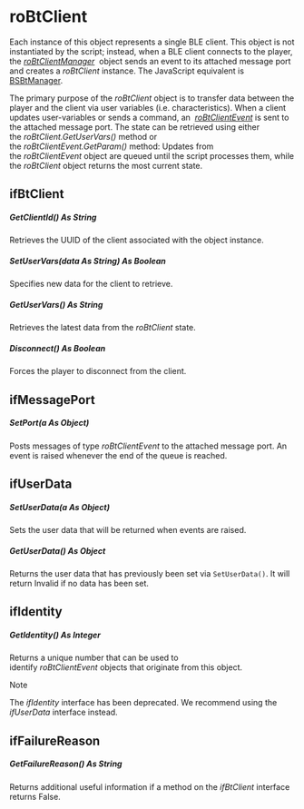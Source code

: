 # roBtClient

Each instance of this object represents a single BLE client. This object is not instantiated by the script; instead, when a BLE client connects to the player, the [*roBtClientManager*](../inputoutput-objects/robtclientmanager.md)  object sends an event to its attached message port and creates a *roBtClient* instance. The JavaScript equivalent is [BSBtManager](../../../../developers/player-apis/brightscript-javascript-objects/bsbtmanager.md).

The primary purpose of the *roBtClient* object is to transfer data between the player and the client via user variables (i.e. characteristics). When a client updates user-variables or sends a command, an  [*roBtClientEvent*](../inputoutput-objects/robtclientevent.md) is sent to the attached message port. The state can be retrieved using either the *roBtClient.GetUserVars()* method or the *roBtClientEvent.GetParam()* method: Updates from the *roBtClientEvent* object are queued until the script processes them, while the *roBtClient* object returns the most current state.

## ifBtClient

##### GetClientId() As String

Retrieves the UUID of the client associated with the object instance.

##### SetUserVars(data As String) As Boolean

Specifies new data for the client to retrieve.

##### GetUserVars() As String

Retrieves the latest data from the *roBtClient* state.

##### Disconnect() As Boolean

Forces the player to disconnect from the client.

## ifMessagePort

##### SetPort(a As Object)

Posts messages of type *roBtClientEvent* to the attached message port. An event is raised whenever the end of the queue is reached.

## ifUserData

##### SetUserData(a As Object)

Sets the user data that will be returned when events are raised.

##### GetUserData() As Object

Returns the user data that has previously been set via `SetUserData()`. It will return Invalid if no data has been set.

## ifIdentity

##### GetIdentity() As Integer

Returns a unique number that can be used to identify *roBtClientEvent* objects that originate from this object.

> [!NOTE]
> The *ifIdentity* interface has been deprecated. We recommend using the *ifUserData* interface instead.

## ifFailureReason

##### GetFailureReason() As String

Returns additional useful information if a method on the *ifBtClient* interface returns False.